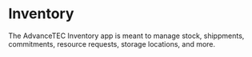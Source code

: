 # Inventory

The AdvanceTEC Inventory app is meant to manage stock, shippments, commitments, resource requests, storage locations, and more.
